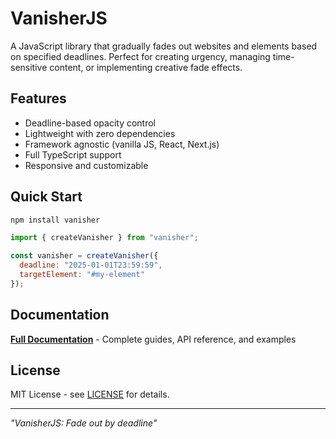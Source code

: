 # VanisherJS

A JavaScript library that gradually fades out websites and elements based on specified deadlines. Perfect for creating urgency, managing time-sensitive content, or implementing creative fade effects.

## Features

- Deadline-based opacity control
- Lightweight with zero dependencies
- Framework agnostic (vanilla JS, React, Next.js)
- Full TypeScript support
- Responsive and customizable

## Quick Start

```bash
npm install vanisher
```

```javascript
import { createVanisher } from "vanisher";

const vanisher = createVanisher({
  deadline: "2025-01-01T23:59:59",
  targetElement: "#my-element"
});
```

## Documentation

**[Full Documentation](https://vanisher.js.org)** - Complete guides, API reference, and examples

## License

MIT License - see [LICENSE](./LICENSE) for details.

---

_"VanisherJS: Fade out by deadline"_
